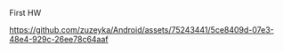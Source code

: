 First HW


https://github.com/zuzeyka/Android/assets/75243441/5ce8409d-07e3-48e4-929c-26ee78c64aaf


